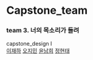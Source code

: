 # Capstone_team

### team 3. 너의 목소리가 들려

capstone_design I
<br/>
[이재하](https://github.com/LEE-JAEHA) [오지민](https://github.com/micaellajimini) [윤남희](https://github.com/nami0195103) [정현태](https://github.com/htjung94)
<br/>
